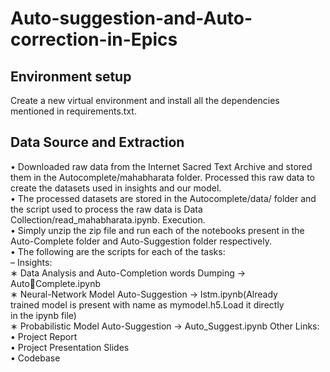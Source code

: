 # Auto-suggestion-and-Auto-correction-in-Epics </br>
## Environment setup
Create a new virtual environment and install all the dependencies mentioned in
requirements.txt. 
## Data Source and Extraction
• Downloaded raw data from the Internet Sacred Text Archive and stored
them in the Autocomplete/mahabharata folder. Processed this raw data to create
the datasets used in insights and our model.  </br>
• The processed datasets are stored in the Autocomplete/data/ folder and the script used
to process the raw data is Data Collection/read_mahabharata.ipynb.
Execution.</br>
• Simply unzip the zip file and run each of the notebooks present in the
Auto-Complete folder and Auto-Suggestion folder respectively.</br>
• The following are the scripts for each of the tasks:</br>
– Insights:</br>
∗ Data Analysis and Auto-Completion words Dumping -> AutoComplete.ipynb</br>
∗ Neural-Network Model Auto-Suggestion -> lstm.ipynb(Already</br>
trained model is present with name as mymodel.h5.Load it directly</br>
in the ipynb file)</br>
∗ Probabilistic Model Auto-Suggestion -> Auto_Suggest.ipynb
Other Links:</br>
• Project Report</br>
• Project Presentation Slides</br>
• Codebase</br>
